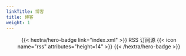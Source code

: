 ```yaml
---
linkTitle: 博客
title: 博客
weight: 1
---
```


<div style="text-align: center; margin-top: 1em;">
{{< hextra/hero-badge link="index.xml" >}}
  <span>RSS 订阅源</span>
  {{< icon name="rss" attributes="height=14" >}}
{{< /hextra/hero-badge >}}
</div>
